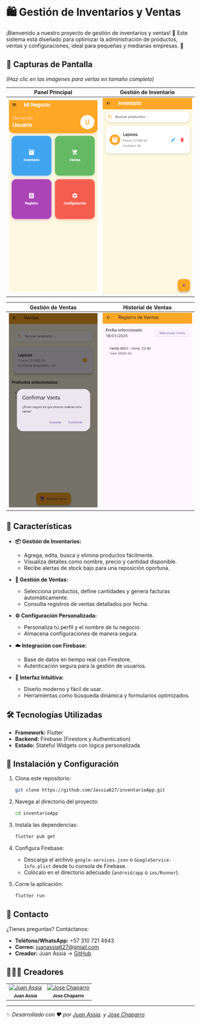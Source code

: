 # 🛍️ Gestión de Inventarios y Ventas

¡Bienvenido a nuestro proyecto de gestión de inventarios y ventas! 🚀 Este sistema está diseñado para optimizar la administración de productos, ventas y configuraciones, ideal para pequeñas y medianas empresas. 🏢

## 📸 Capturas de Pantalla
*(Haz clic en las imágenes para verlas en tamaño completo)*

| Panel Principal | Gestión de Inventario |
|----------------|----------------------|
| [![Panel Principal](assets/images/screenshots/Panel%20principal.png)](assets/images/screenshots/Panel%20principal.png) | [![Gestión de Inventario](assets/images/screenshots/Gestion%20de%20inventario.png)](assets/images/screenshots/Gestion%20de%20inventario.png) |

| Gestión de Ventas | Historial de Ventas |
|-------------------|---------------------|
| [![Gestión de Ventas](assets/images/screenshots/Gestion%20de%20ventas.png)](assets/images/screenshots/Gestion%20de%20ventas.png) | [![Historial de Ventas](assets/images/screenshots/Historial%20de%20ventas.png)](assets/images/screenshots/Historial%20de%20ventas.png) |

## 🌟 Características

- **📦 Gestión de Inventarios:**
  - Agrega, edita, busca y elimina productos fácilmente.
  - Visualiza detalles como nombre, precio y cantidad disponible.
  - Recibe alertas de stock bajo para una reposición oportuna.

- **🛒 Gestión de Ventas:**
  - Selecciona productos, define cantidades y genera facturas automáticamente.
  - Consulta registros de ventas detallados por fecha.

- **⚙️ Configuración Personalizada:**
  - Personaliza tu perfil y el nombre de tu negocio.
  - Almacena configuraciones de manera segura.

- **☁️ Integración con Firebase:**
  - Base de datos en tiempo real con Firestore.
  - Autenticación segura para la gestión de usuarios.

- **🎨 Interfaz Intuitiva:**
  - Diseño moderno y fácil de usar.
  - Herramientas como búsqueda dinámica y formularios optimizados.

## 🛠️ Tecnologías Utilizadas

- **Framework:** Flutter
- **Backend:** Firebase (Firestore y Authentication)
- **Estado:** Stateful Widgets con lógica personalizada

## 🚀 Instalación y Configuración

1. Clona este repositorio:
   ```bash
   git clone https://github.com/Jassia627/inventarioApp.git
   ```

2. Navega al directorio del proyecto:
   ```bash
   cd inventarioApp
   ```

3. Instala las dependencias:
   ```bash
   flutter pub get
   ```

4. Configura Firebase:
   - Descarga el archivo `google-services.json` o `GoogleService-Info.plist` desde tu consola de Firebase.
   - Colócalo en el directorio adecuado (`android/app` o `ios/Runner`).

5. Corre la aplicación:
   ```bash
   flutter run
   ```

## 📧 Contacto

¿Tienes preguntas? Contáctanos:
- **Teléfono/WhatsApp:** +57 310 721 4943
- **Correo:** juanassia627@gmail.com
- **Creador:** Juan Assia → [GitHub](https://github.com/Jassia627)

## 🧑🏻‍💻 Creadores

<table>
  <tr>
    <td align="center">
      <a href="https://github.com/Jassia627">
        <img src="https://github.com/Jassia627.png" width="100px;" alt="Juan Assia"/>
        <br />
        <sub><b>Juan Assia</b></sub>
      </a>
    </td>
    <td align="center">
      <a href="https://github.com/Josechaparro09">
        <img src="https://github.com/Josechaparro09.png" width="100px;" alt="Jose Chaparro"/>
        <br />
        <sub><b>Jose Chaparro</b></sub>
      </a>
    </td>
  </tr>
</table>

---

✨ *Desarrollado con ❤️ por [Juan Assia](https://github.com/Jassia627). y [Jose Chaparro](https://github.com/Josechaparro09)*
